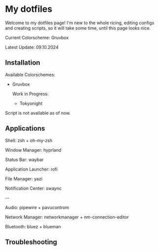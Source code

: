 # My dotfiles
Welcome to my dotfiles page! I'm new to the whole ricing, editing configs and creating scripts, so it will take some time, until this page looks nice.


Current Colorscheme: Gruvbox

Latest Update: 09.10.2024

## Installation
Available Colorschemes:
- Gruvbox

  Work in Progress:
  - Tokyonight
 
Script is not available as of now.

## Applications
Shell: zsh + oh-my-zsh

Window Manager: hyprland

Status Bar: waybar

Application Launcher: rofi

File Manager: yazi

Notification Center: swaync

--

Audio: pipewire + pavucontrom

Network Manager: networkmanager + nm-connection-editor

Bluetooth: bluez + blueman

## Troubleshooting

